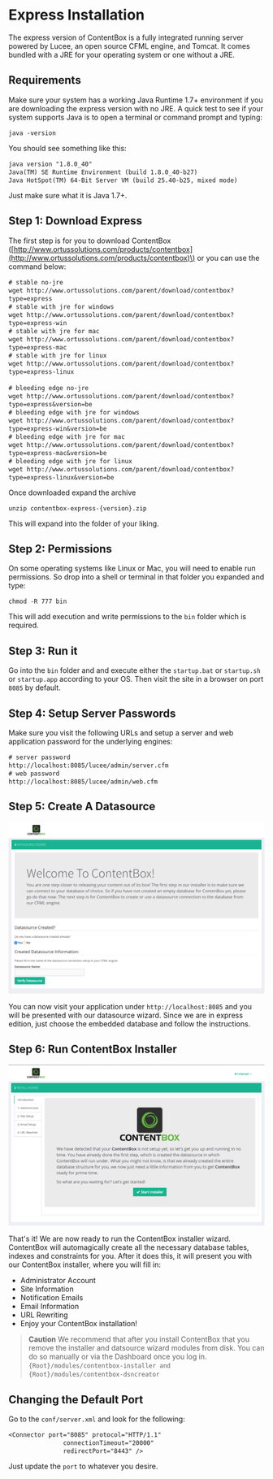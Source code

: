 # Express Installation

The express version of ContentBox is a fully integrated running server powered by Lucee, an open source CFML engine, and Tomcat. It comes bundled with a JRE for your operating system or one without a JRE.

## Requirements

Make sure your system has a working Java Runtime 1.7+ environment if you are downloading the express version with no JRE. A quick test to see if your system supports Java is to open a terminal or command prompt and typing:

```text
java -version
```

You should see something like this:

```text
java version "1.8.0_40"
Java(TM) SE Runtime Environment (build 1.8.0_40-b27)
Java HotSpot(TM) 64-Bit Server VM (build 25.40-b25, mixed mode)
```

Just make sure what it is Java 1.7+.

## Step 1: Download Express

The first step is for you to download ContentBox \([http://www.ortussolutions.com/products/contentbox](http://www.ortussolutions.com/products/contentbox)\) or you can use the command below:

```text
# stable no-jre
wget http://www.ortussolutions.com/parent/download/contentbox?type=express
# stable with jre for windows
wget http://www.ortussolutions.com/parent/download/contentbox?type=express-win
# stable with jre for mac
wget http://www.ortussolutions.com/parent/download/contentbox?type=express-mac
# stable with jre for linux
wget http://www.ortussolutions.com/parent/download/contentbox?type=express-linux

# bleeding edge no-jre
wget http://www.ortussolutions.com/parent/download/contentbox?type=express&version=be
# bleeding edge with jre for windows
wget http://www.ortussolutions.com/parent/download/contentbox?type=express-win&version=be
# bleeding edge with jre for mac
wget http://www.ortussolutions.com/parent/download/contentbox?type=express-mac&version=be
# bleeding edge with jre for linux
wget http://www.ortussolutions.com/parent/download/contentbox?type=express-linux&version=be
```

Once downloaded expand the archive

```text
unzip contentbox-express-{version}.zip
```

This will expand into the folder of your liking.

## Step 2: Permissions

On some operating systems like Linux or Mac, you will need to enable run permissions. So drop into a shell or terminal in that folder you expanded and type:

```text
chmod -R 777 bin
```

This will add execution and write permissions to the `bin` folder which is required.

## Step 3: Run it

Go into the `bin` folder and and execute either the `startup.bat` or `startup.sh` or `startup.app` according to your OS. Then visit the site in a browser on port `8085` by default.

## Step 4: Setup Server Passwords

Make sure you visit the following URLs and setup a server and web application password for the underlying engines:

```text
# server password
http://localhost:8085/lucee/admin/server.cfm
# web password
http://localhost:8085/lucee/admin/web.cfm
```

## Step 5: Create A Datasource

![](../../.gitbook/assets/datasource_wizard.png)

You can now visit your application under `http://localhost:8085` and you will be presented with our datasource wizard. Since we are in express edition, just choose the embedded database and follow the instructions.

## Step 6: Run ContentBox Installer

![](../../.gitbook/assets/installer_wizard.png)

That's it! We are now ready to run the ContentBox installer wizard. ContentBox will automagically create all the necessary database tables, indexes and constraints for you. After it does this, it will present you with our ContentBox installer, where you will fill in:

* Administrator Account
* Site Information
* Notification Emails
* Email Information
* URL Rewriting
* Enjoy your ContentBox installation!

> **Caution** We recommend that after you install ContentBox that you remove the installer and datsource wizard modules from disk. You can do so manually or via the Dashboard once you log in. `{Root}/modules/contentbox-installer and {Root}/modules/contentbox-dsncreator`

## Changing the Default Port

Go to the `conf/server.xml` and look for the following:

```markup
<Connector port="8085" protocol="HTTP/1.1"
               connectionTimeout="20000"
               redirectPort="8443" />
```

Just update the `port` to whatever you desire.

